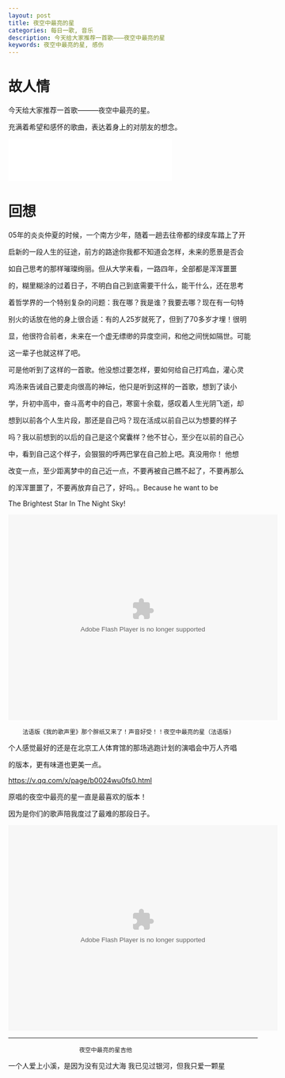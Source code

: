 ```yaml
---
layout: post
title: 夜空中最亮的星
categories: 每日一歌, 音乐
description: 今天给大家推荐一首歌———夜空中最亮的星
keywords: 夜空中最亮的星, 感伤
---
```


# 故人情
今天给大家推荐一首歌———夜空中最亮的星。

充满着希望和感怀的歌曲，表达着身上的对朋友的想念。

<iframe frameborder="no" border="0" marginwidth="0" marginheight="0" width="330" height="86" src="//music.163.com/outchain/player?type=2&id=25706282&auto=1&height=66"></iframe>

# 回想

05年的炎炎仲夏的时候，一个南方少年，随着一趟去往帝都的绿皮车踏上了开

启新的一段人生的征途，前方的路途你我都不知道会怎样，未来的愿景是否会

如自己思考的那样璀璨绚丽。但从大学来看，一路四年，全部都是浑浑噩噩

的，糊里糊涂的过着日子，不明白自己到底需要干什么，能干什么，还在思考

着哲学界的一个特别复杂的问题：我在哪？我是谁？我要去哪？现在有一句特

别火的话放在他的身上很合适：有的人25岁就死了，但到了70多岁才埋！很明

显，他很符合前者，未来在一个虚无缥缈的异度空间，和他之间恍如隔世。可能

这一辈子也就这样了吧。

可是他听到了这样的一首歌。他没想过要怎样，要如何给自己打鸡血，灌心灵

鸡汤来告诫自己要走向很高的神坛，他只是听到这样的一首歌，想到了读小

学，升初中高中，奋斗高考中的自己，寒窗十余载，感叹着人生光阴飞逝，却

想到以前各个人生片段，那还是自己吗？现在活成以前自己以为想要的样子

吗？我以前想到的以后的自己是这个窝囊样？他不甘心，至少在以前的自己心

中，看到自己这个样子，会狠狠的呼两巴掌在自己脸上吧。真没用你！ 他想

改变一点，至少距离梦中的自己近一点，不要再被自己瞧不起了，不要再那么

的浑浑噩噩了，不要再放弃自己了，好吗。。Because he want to be 

The Brightest Star In The Night Sky!



<embed height="415" width="544" quality="high" allowfullscreen="true" type="application/x-shockwave-flash" src="//static.hdslb.com/miniloader.swf" flashvars="aid=1257310&page=1" pluginspage="//www.adobe.com/shockwave/download/download.cgi?P1_Prod_Version=ShockwaveFlash">

		法语版《我的歌声里》那个胖纸又来了！声音好受！！夜空中最亮的星（法语版)
        
        
 个人感觉最好的还是在北京工人体育馆的那场逃跑计划的演唱会中万人齐唱
 
 的版本，更有味道也更美一点。
 
 <https://v.qq.com/x/page/b0024wu0fs0.html>
 
 原唱的夜空中最亮的星一直是最喜欢的版本！
 
 因为是你们的歌声陪我度过了最难的那段日子。
 
 <embed height="415" width="544" quality="high" allowfullscreen="true" type="application/x-shockwave-flash" src="//static.hdslb.com/miniloader.swf" flashvars="aid=1960664&page=1" pluginspage="//www.adobe.com/shockwave/download/download.cgi?P1_Prod_Version=ShockwaveFlash">
 
 ***
 						夜空中最亮的星吉他
        
        
	
	
一个人爱上小溪，是因为没有见过大海   我已见过银河，但我只爱一颗星
